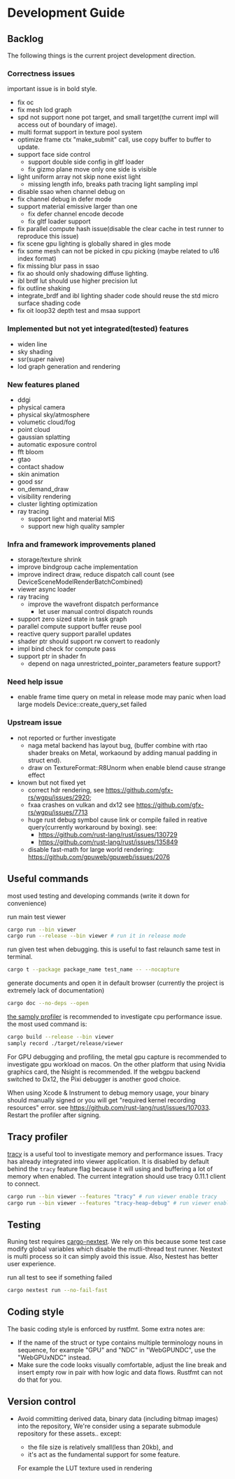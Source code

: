 # Development Guide

## Backlog

The following things is the current project development direction.

### Correctness issues

important issue is in bold style.

- fix oc
- fix mesh lod graph
- spd not support none pot target, and small target(the current impl will access out of boundary of image).
- multi format support in texture pool system
- optimize frame ctx "make_submit" call, use copy buffer to buffer to update.
- support face side control
  - support double side config in gltf loader
  - fix gizmo plane move only one side is visible
- light uniform array not skip none exist light
  - missing length info, breaks path tracing light sampling impl
- disable ssao when channel debug on
- fix channel debug in defer mode
- support material emissive larger than one
  - fix defer channel encode decode
  - fix gltf loader support
- fix parallel compute hash issue(disable the clear cache in test runner to reproduce this issue)
- fix scene gpu lighting is globally shared in gles mode
- fix some mesh can not be picked in cpu picking (maybe related to u16 index format)
- fix missing blur pass in ssao
- fix ao should only shadowing diffuse lighting.
- ibl brdf lut should use higher precision lut
- fix outline shaking
- integrate_brdf and ibl lighting shader code should reuse the std micro surface shading code
- fix oit loop32 depth test and msaa support

### Implemented but not yet integrated(tested) features

- widen line
- sky shading
- ssr(super naive)
- lod graph generation and rendering

### New features planed

- ddgi
- physical camera
- physical sky/atmosphere
- volumetic cloud/fog
- point cloud
- gaussian splatting
- automatic exposure control
- fft bloom
- gtao
- contact shadow
- skin animation
- good ssr
- on_demand_draw
- visibility rendering
- cluster lighting optimization
- ray tracing
  - support light and material MIS
  - support new high quality sampler

### Infra and framework improvements planed

- storage/texture shrink
- improve bindgroup cache implementation
- improve indirect draw, reduce dispatch call count (see DeviceSceneModelRenderBatchCombined)
- viewer async loader
- ray tracing
  - improve the wavefront dispatch performance
    - let user manual control dispatch rounds
- support zero sized state in task graph
- parallel compute support buffer reuse pool
- reactive query support parallel updates
- shader ptr should support rw convert to readonly
- impl bind check for compute pass
- support ptr in shader fn
  - depend on naga unrestricted_pointer_parameters feature support?

### Need help issue

- enable frame time query on metal in release mode may panic when load large models
  Device::create_query_set failed

### Upstream issue

- not reported or further investigate
  - naga metal backend has layout bug, (buffer combine with rtao shader breaks on Metal, workaound by adding manual padding in struct end).
  - draw on TextureFormat::R8Unorm when enable blend cause strange effect
- known but not fixed yet
  - correct hdr rendering, see <https://github.com/gfx-rs/wgpu/issues/2920>;
  - fxaa crashes on vulkan and dx12 see <https://github.com/gfx-rs/wgpu/issues/7713>
  - huge rust debug symbol cause link or compile failed in reative query(currently workaround by boxing). see:
    - <https://github.com/rust-lang/rust/issues/130729>
    - <https://github.com/rust-lang/rust/issues/135849>
  - disable fast-math for large world rendering: <https://github.com/gpuweb/gpuweb/issues/2076>

## Useful commands

most used testing and developing commands (write it down for convenience)

run main test viewer

```bash
cargo run --bin viewer
cargo run --release --bin viewer # run it in release mode
```

run given test when debugging. this is useful to fast relaunch same test in terminal.

```bash
cargo t --package package_name test_name -- --nocapture
```

generate documents and open it in default browser (currently the project is extremely lack of documentation)

```bash
cargo doc --no-deps --open
```

 [the samply profiler](https://github.com/mstange/samply) is recommended to investigate cpu performance issue.  the most used command is:

```bash
cargo build --release --bin viewer
samply record ./target/release/viewer
```

For GPU debugging and profiling, the metal gpu capture is recommended to investigate gpu workload on macos. On the other platform that using Nvidia graphics card, the Nsight is recommended. If the webgpu backend switched to Dx12, the Pixi debugger is another good choice.

When using Xcode & Instrument to debug memory usage, your binary should manually signed or you will get "required kernel recording resources" error. see <https://github.com/rust-lang/rust/issues/107033>. Restart the profiler after signing.

## Tracy profiler

[tracy](https://github.com/wolfpld/tracy) is a useful tool to investigate memory and performance issues. Tracy has already integrated into viewer application. It is disabled by default behind the `tracy` feature flag because it will using and buffering a lot of memory when enabled. The current integration should use tracy 0.11.1 client to connect.

```bash
cargo run --bin viewer --features "tracy" # run viewer enable tracy
cargo run --bin viewer --features "tracy-heap-debug" # run viewer enable tracy and tracy-heap-debug
```

## Testing

Runing test requires [cargo-nextest](https://nexte.st/). We rely on this because some test case modify global variables which disable the mutli-thread test runner. Nestext is multi process so it can simply avoid this issue. Also, Nestest has better user experience.

run all test to see if something failed

``` bash
cargo nextest run --no-fail-fast
```

## Coding style

The basic coding style is enforced by rustfmt. Some extra notes are:

- If the name of the struct or type contains multiple terminology nouns in sequence, for example "GPU" and "NDC" in "WebGPUNDC", use the "WebGPUxNDC" instead.
- Make sure the code looks visually comfortable, adjust the line break and insert empty row in pair with how logic and data flows. Rustfmt can not do that for you.

## Version control

- Avoid committing derived data, binary data (including bitmap images) into the repository,
  We're consider using a separate submodule repository for these assets.. except:
  - the file size is relatively small(less than 20kb), and
  - it's act as the fundamental support for some feature.
  
  For example the LUT texture used in rendering
